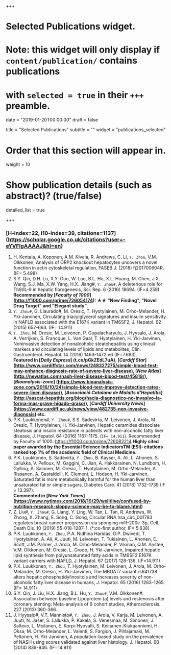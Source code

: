 +++
# Selected Publications widget.
# Note: this widget will only display if `content/publication/` contains publications
# with `selected = true` in their `+++` preamble.

date = "2019-01-20T00:00:00"
draft = false

title = "Selected Publications"
subtitle = ""
widget = "publications_selected"

# Order that this section will appear in.
weight = 10

# Show publication details (such as abstract)? (true/false)
detailed_list = true

+++

### [H-index=22, i10-index=39, citations=1137] (https://scholar.google.co.uk/citations?user=-eYVFlgAAAAJ&hl=en)
1. H. Kentala, A. Koponen, A.M. Kivela, R. Andrews, C. Li, `Y. Zhou`, V.M. Olkkonen, Analysis of ORP2 knockout hepatocytes uncovers a novel function in actin cytoskeletal regulation, FASEB J. (2018) fj201700604R. (IF= 5.498)
2. S.Y. Qin, D.H. Lu, X.Y. Guo, W. Luo, B.L. Hu, X.L. Huang, M. Chen, J.X. Wang, S.J. Ma, X.W. Yang, H.X. Jiang#, `Y. Zhou#`, A deleterious role for Th9/IL-9 in hepatic fibrogenesis, Sci. Rep. 6 (2016) 18694. (IF=4.259). 
**Recommended by [*Faculty of 1000*] (http://f1000.com/prime/726054174): ★★ "New Finding", "Novel Drug Target" and "Elegant study".**
3.	`Y. Zhou#`, G. Llaurado#, M. Oresic, T. Hyotylainen, M. Orho-Melander, H. Yki-Jarvinen, Circulating triacylglycerol signatures and insulin sensitivity in NAFLD associated with the E167K variant in TM6SF2, J. Hepatol. 62 (2015) 657-663.
(IF= 14.911)
4.	`Y. Zhou`, M. Oresic, M. Leivonen, P. Gopalacharyulu, J. Hyysalo, J. Arola, A. Verrijken, S. Francque, L. Van Gaal, T. Hyotylainen, H. Yki-Jarvinen, Noninvasive detection of nonalcoholic steatohepatitis using clinical markers and circulating levels of lipids and metabolites, Clin. Gastroenterol. Hepatol. 14 (2016) 1463-1472.e6 (IF=7.683).  
**Featured in [*Daily Express*] (t.co/pGkZEdL7uA), [*Cardiff Star*] (http://www.cardiffstar.com/news/248327275/simple-blood-test-may-enhance-diagnosis-rate-of-severe-liver-disease), [*New Atlas*] (http://newatlas.com/nash-liver-disease-blood-test/45819/), [*Bioanalysis-zone*] (https://www.bioanalysis-zone.com/2016/10/24/simple-blood-test-improve-detection-rates-severe-liver-disease/), [*Associació Catalana de Malalts d'Hepatitis*] (http://asscat-hepatitis.org/blog/hacia-diagnostico-no-invasivo-la-forma-mas-grave-higado-graso/), [*Cardiff University News*] (https://www.cardiff.ac.uk/news/view/482735-non-invasive-diagnosis) etc.**
5.	P.K. Luukkonen#, `Y. Zhou#`, S S. Sadevirta, M. Leivonen, J. Arola, M. Oresic, T. Hyotylainen, H. Yki-Jarvinen, Hepatic ceramides dissociate steatosis and insulin resistance in patients with non-alcoholic fatty liver disease, J. Hepatol. 64 (2016) 1167-1175.  (`IF= 14.911`). Recommended by Faculty of 1000: https://f1000.com/prime/726082214
**Highly cited paper awarded by the Essential Science IndicatorsTM (ESI): citations ranked top 1% of the academic field of Clinical Medicine.**
6. P.K. Luukkonen, S. Sadevirta, `Y. Zhou`, B. Kayser, A. Ali, L. Ahonen, S. Lallukka, V. Pelloux, M. Gaggini, C. Jian, A. Hakkarainen, N. Lundbom, H. Gylling, A. Salonen, M. Oresic, T. Hyotylainen, M. Orho-Melander, A. Rissanen, A. Gastaldelli, K. Clement, L. Hodson, H. Yki-Jarvinen, Saturated fat is more metabolically harmful for the human liver than unsaturated fat or simple sugars, Diabetes Care. 41 (2018) 1732-1739 (IF = 13.397).                           
**Commented in [*New York Times*] (https://www.nytimes.com/2018/10/29/well/live/confused-by-nutrition-research-sloppy-science-may-be-to-blame.html)**
7. Z. Liu#, `Y. Zhou#`, G. Liang, Y. Ling, W. Tan, L. Tan, R. Andrews, W. Zhong, X. Zhang, E. Song, C. Gong, Circular RNA hsa_circ_001783 regulates breast cancer progression via sponging miR-200c-3p, Cell. Death Dis. 10 (2019) 55-018-1287-1. (*:co-first author, IF= 5.638)
7. P.K. Luukkonen, `Y. Zhou`, P.A. Nidhina Haridas, O.P. Dwivedi, T. Hyotylainen, A. Ali, A. Juuti, M. Leivonen, T. Tukiainen, L. Ahonen, E. Scott, J.M. Palmer, J. Arola, M. Orho-Melander, P. Vikman, Q.M. Anstee, V.M. Olkkonen, M. Oresic, L. Groop, H. Yki-Jarvinen, Impaired hepatic lipid synthesis from polyunsaturated fatty acids in TM6SF2 E167K variant carriers with NAFLD, J. Hepatol. 67 (2017) 128-136.  (IF=14.911)
9.	P.K. Luukkonen, `Y. Zhou`, T. Hyotylainen, M. Leivonen, J. Arola, M. Orho-Melander, M. Oresic, H. Yki-Jarvinen, The MBOAT7 variant rs641738 alters hepatic phosphatidylinositols and increases severity of non-alcoholic fatty liver disease in humans, J. Hepatol. 65 (2016) 1263-1265.  (IF= 14.911)
10.	S.Y. Qin, J. Liu, H.X. Jiang, B.L. Hu, `Y. Zhou#`, V.M. Olkkonen#. Association between baseline Lipoprotein (a) levels and restenosis after coronary stenting: Meta-analysis of 9 cohort studies, Atherosclerosis. 227 (2013) 360-366.
11. J. Hyysalo#, V.T. Mannisto#, `Y. Zhou`, J. Arola, V. Karja, M. Leivonen, A. Juuti, N. Jaser, S. Lallukka, P. Kakela, S. Venesmaa, M. Simonen, J. Saltevo, L. Moilanen, E. Korpi-Hyovalti, S. Keinanen-Kiukaanniemi, H. Oksa, M. Orho-Melander, L. Valenti, S. Fargion, J. Pihlajamaki, M. Peltonen, H. Yki-Jarvinen, A population-based study on the prevalence of NASH using scores validated against liver histology. J. Hepatol. 60 (2014) 839-846. (IF=14.911)